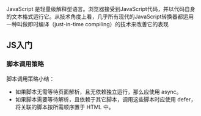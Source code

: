JavaScript 是轻量级解释型语言。浏览器接受到JavaScript代码，并以代码自身的文本格式运行它。从技术角度上看，几乎所有现代的JavaScript转换器都运用一种叫做即时编译（just-in-time compiling）的技术来改善它的表现


## JS入门


### 脚本调用策略

脚本调用策略小结：

- 如果脚本无需等待页面解析，且无依赖独立运行，那么应使用 async。
- 如果脚本需要等待解析，且依赖于其它脚本，调用这些脚本时应使用 defer，将关联的脚本按所需顺序置于 HTML 中。

